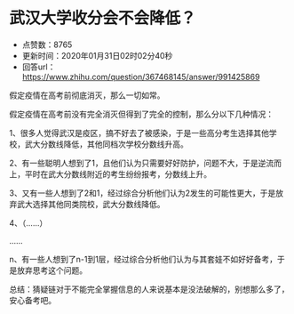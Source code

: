 # 武汉大学收分会不会降低？
- 点赞数：8765
- 更新时间：2020年01月31日02时02分40秒
- 回答url：https://www.zhihu.com/question/367468145/answer/991425869
<body>
 <p data-pid="XP6HIhDp">假定疫情在高考前彻底消灭，那么一切如常。</p>
 <p data-pid="6CMJv2Z9">假定疫情在高考前没有完全消灭但得到了完全的控制，那么分以下几种情况：</p>
 <p data-pid="UjJUoZla">1、很多人觉得武汉是疫区，搞不好去了被感染，于是一些高分考生选择其他学校，武大分数线降低，其他同档次学校分数线升高。</p>
 <p data-pid="3wdRcXO8">2、有一些聪明人想到了1，且他们认为只需要好好防护，问题不大，于是逆流而上，平时在武大分数线附近的考生纷纷报考，分数线上升。</p>
 <p data-pid="CInbSelw">3、又有一些人想到了2和1，经过综合分析他们认为2发生的可能性更大，于是放弃武大选择其他同类院校，武大分数线降低。</p>
 <p data-pid="zB-hCS96">4、（……）</p>
 <p data-pid="ZgX96M-N">……</p>
 <p data-pid="q84xxZeT">n、有一些人想到了n-1到1层，经过综合分析他们认为与其套娃不如好好备考，于是放弃思考这个问题。</p>
 <p data-pid="LkrAbZNC">总结：猜疑链对于不能完全掌握信息的人来说基本是没法破解的，别想那么多了，安心备考吧。</p>
</body>